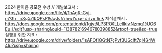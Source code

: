 2024 한이음 공모전 수상
//
개발보고서 : https://drive.google.com/file/d/1hAgRnGyj-n7Gh__nXq5a1EQPxP6dqdcf/view?usp=drive_link
제작설계서 : https://docs.google.com/presentation/d/1gjyt5LP3PO0LLellkiwNzmq19UO6Eu_i/edit?usp=sharing&ouid=113878216946780398852&rtpof=true&sd=true
실행을 위한 자료 : https://drive.google.com/drive/folders/1sAFOf1QGtN7gPvf3UGclft7ql4G4W4Iu?usp=sharing
